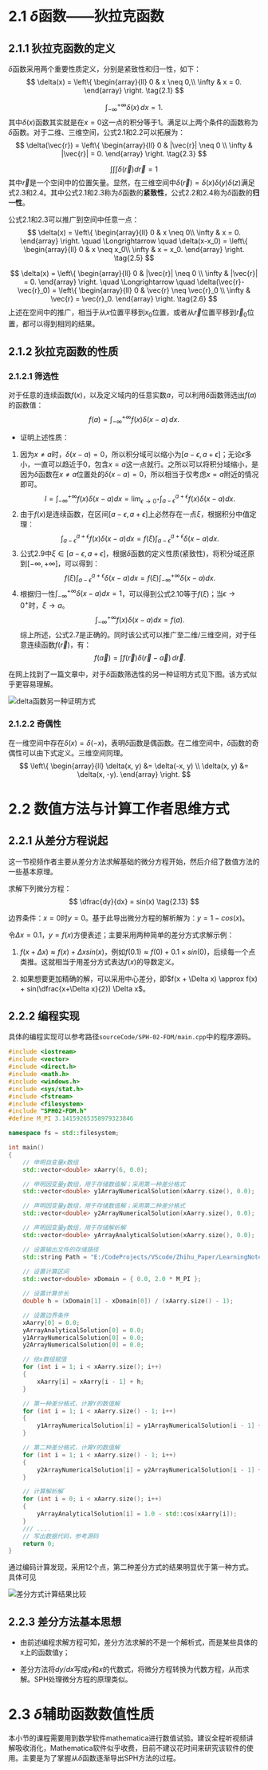 # 2.1 $\delta$函数——狄拉克函数

## 2.1.1 狄拉克函数的定义
$\delta$函数采用两个重要性质定义，分别是紧致性和归一性，如下：
$$
 \delta(x) = 
    \left\{
    \begin{array}{ll}
    0           & x \neq 0,\\
    \infty      & x = 0.
    \end{array}  
    \right.  \tag{2.1} 
$$

$$
\int_{-\infty}^{+\infty} \delta(x) \, dx = 1. \tag{2.2}
$$
其中$\delta(x)$函数其实就是在$x=0$这一点的积分等于1。满足以上两个条件的函数称为$\delta$函数。对于二维、三维空间，公式2.1和2.2可以拓展为：
$$
\delta(\vec{r}) = 
\left\{
    \begin{array}{ll}
    0           & |\vec{r}| \neq 0 \\
    \infty      & |\vec{r}| =  0.
    \end{array}  
    \right. \tag{2.3}
$$

$$
\int\int\int\delta(\vec{r})d\vec{r} = 1 \tag{2.4}
$$
其中$\vec{r}$是一个空间中的位置矢量。显然，在三维空间中$\delta(\vec{r}) = \delta(x)\delta(y)\delta(z)$满足式2.3和2.4。其中公式2.1和2.3称为$\delta$函数的**紧致性**，公式2.2和2.4称为$\delta$函数的**归一性**。

公式2.1和2.3可以推广到空间中任意一点：
$$
 \delta(x) = 
    \left\{
    \begin{array}{ll}
    0           & x \neq 0\\
    \infty      & x = 0.
    \end{array}  
    \right. \quad \Longrightarrow \quad
    \delta(x-x_0) = 
    \left\{
    \begin{array}{ll}
    0           & x \neq x_0\\
    \infty      & x = x_0.
    \end{array}  
    \right. \tag{2.5} 
$$

$$
\delta(x) = 
\left\{
    \begin{array}{ll}
    0           & |\vec{r}| \neq 0 \\
    \infty      & |\vec{r}| =  0.
    \end{array}  
    \right. \quad \Longrightarrow \quad
    \delta(\vec{r}-\vec{r}_0) = 
    \left\{
    \begin{array}{ll}
    0           & \vec{r} \neq \vec{r}_0  \\
    \infty      & \vec{r} = \vec{r}_0.
    \end{array}  
    \right. \tag{2.6}
$$
上述在空间中的推广，相当于从$x$位置平移到$x_0$位置，或者从$\vec{r}$位置平移到$\vec{r}_0$位置，都可以得到相同的结果。

## 2.1.2 狄拉克函数的性质
### 2.1.2.1 筛选性
对于任意的连续函数$f(x)$，以及定义域内的任意实数$a$，可以利用$\delta$函数筛选出$f(a)$的函数值：
$$
f(a) = \int_{-\infty}^{+\infty} f(x) \delta(x-a) \, dx. \tag{2.7}
$$

- 证明上述性质：

1. 因为$x\neq a$时，$\delta(x-a) = 0$，所以积分域可以缩小为$[a-\epsilon, a+\epsilon]$；无论$\epsilon$多小，一直可以趋近于0，包含$x = a$这一点就行。之所以可以将积分域缩小，是因为$\delta$函数在$x \neq a$位置处的$\delta(x-a) = 0$，所以相当于仅考虑$x=a$附近的情况即可。
$$
I =\int_{-\infty}^{+\infty} f(x) \delta(x-a)dx = \lim_{\epsilon \rightarrow 0^+}\int_{a-\epsilon}^{a+\epsilon} f(x)\delta(x-a)dx. \tag{2.8}
$$
1. 由于$f(x)$是连续函数，在区间$[a-\epsilon, a+\epsilon]$上必然存在一点$\xi$，根据积分中值定理：
$$
\int_{a-\epsilon}^{a+\epsilon} f(x)\delta(x-a)dx = f(\xi)\int_{a-\epsilon}^{a+\epsilon} \delta(x-a)dx. \tag{2.9}
$$
1. 公式2.9中$\xi \in [a-\epsilon, a+\epsilon]$，根据$\delta$函数的定义性质(紧致性)，将积分域还原到$[-\infty, +\infty]$，可以得到：
$$
f(\xi)\int_{a-\epsilon}^{a+\epsilon} \delta(x-a)dx = f(\xi)\int_{-\infty}^{+\infty} \delta(x-a)dx. \tag{2.10}
$$
1. 根据归一性$\int_{-\infty}^{+\infty} \delta(x-a)dx = 1$，可以得到公式2.10等于$f(\xi)$；当$\epsilon \rightarrow 0^+$时，$\xi \rightarrow a$。
$$
\int_{-\infty}^{+\infty} f(x) \delta(x-a)dx = f(a). \tag{2.11}
$$
综上所述，公式2.7是正确的。同时该公式可以推广至二维/三维空间，对于任意连续函数$f(\vec{r})$，有：
$$
f(\vec{a}) = \int f(\vec{r}) \delta(\vec{r}-\vec{a}) \, d\vec{r}. \tag{2.12}
$$

在网上找到了一篇文章中，对于$\delta$函数筛选性的另一种证明方式见下图。该方式似乎更容易理解。

![delta函数另一种证明方式](./images/delta函数筛选性的另一种证明方式.png)

### 2.1.2.2 奇偶性

在一维空间中存在$\delta(x) = \delta(-x)$，表明$\delta$函数是偶函数。在二维空间中，$\delta$函数的奇偶性可以由下式定义。三维空间同理。
$$
\left\{
\begin{array}{ll}
\delta(x, y) &= \delta(-x, y) \\
\delta(x, y) &= \delta(x, -y).
\end{array}  
\right.
$$

# 2.2 数值方法与计算工作者思维方式

## 2.2.1 从差分方程说起
这一节视频作者主要从差分方法求解基础的微分方程开始，然后介绍了数值方法的一些基本原理。

求解下列微分方程：
$$
\dfrac{dy}{dx} = sin(x) \tag{2.13}
$$

边界条件：$x= 0$时$y=0$。基于此导出微分方程的解析解为：$y = 1 - cos(x)$。

令$\Delta x = 0.1$，$y = f(x)$方便表述；主要采用两种简单的差分方式求解示例：

1. $f(x + \Delta x) \approx f(x) + \Delta xsin(x)$，例如$f(0.1) \approx f(0) + 0.1 \times sin(0)$，后续每一个点类推。这就相当于用差分方式表达$f(x)$的导数定义。

2. 如果想要更加精确的解，可以采用中心差分，即$f(x + \Delta x) \approx f(x) + sin(\dfrac{x+\Delta x}{2}) \Delta x$。

## 2.2.2 编程实现

具体的编程实现可以参考路径`sourceCode/SPH-02-FDM/main.cpp`中的程序源码。

```cpp
#include <iostream>
#include <vector>
#include <direct.h>
#include <math.h>
#include <windows.h>
#include <sys/stat.h>
#include <fstream>
#include <filesystem>
#include "SPH02-FDM.h"
#define M_PI 3.14159265358979323846

namespace fs = std::filesystem;

int main()
{
    // 申明自变量x数组
    std::vector<double> xAarry(6, 0.0);

    // 申明因变量y数组，用于存储数值解；采用第一种差分格式
    std::vector<double> y1ArrayNumericalSolution(xAarry.size(), 0.0);

    // 声明因变量y数组，用于存储数值解；采用第二种差分格式
    std::vector<double> y2ArrayNumericalSolution(xAarry.size(), 0.0);

    // 声明因变量y数组，用于存储解析解
    std::vector<double> yArrayAnalyticalSolution(xAarry.size(), 0.0);

    // 设置输出文件的存储路径
    std::string Path = "E:/CodeProjects/VScode/Zhihu_Paper/LearningNotes/SPH/sourceCode/build/data";
    
    // 设置计算区间
    std::vector<double> xDomain = { 0.0, 2.0 * M_PI };

    // 设置计算步长
    double h = (xDomain[1] - xDomain[0]) / (xAarry.size() - 1);

    // 设置边界条件
    xAarry[0] = 0.0;
    yArrayAnalyticalSolution[0] = 0.0;
    y1ArrayNumericalSolution[0] = 0.0;
    y2ArrayNumericalSolution[0] = 0.0;

    // 给x数组赋值
    for (int i = 1; i < xAarry.size(); i++)
    {
        xAarry[i] = xAarry[i - 1] + h;
    }

    // 第一种差分格式，计算Y的数值解
    for (int i = 1; i < xAarry.size() - 1; i++)
    {
        y1ArrayNumericalSolution[i] = y1ArrayNumericalSolution[i - 1] + std::sin(xAarry[i - 1]) * h;
    }

    // 第二种差分格式，计算Y的数值解
    for (int i = 1; i < xAarry.size() - 1; i++)
    {
        y2ArrayNumericalSolution[i] = y2ArrayNumericalSolution[i - 1] + std::sin(xAarry[i - 1] + h / 2.0) * h;
    }

    // 计算解析解`
    for (int i = 0; i < xAarry.size(); i++)
    {
        yArrayAnalyticalSolution[i] = 1.0 - std::cos(xAarry[i]);
    }
    /// ....
    // 写出数据代码，参考源码
    return 0;
}
```
通过编码计算发现，采用12个点，第二种差分方式的结果明显优于第一种方式。具体可见

![差分方式计算结果比较](./images/差分方式的计算结果比较.png)

## 2.2.3 差分方法基本思想

- 由前述编程求解方程可知，差分方法求解的不是一个解析式，而是某些具体的x上的函数值y；

- 差分方法将$dy/dx$写成$y$和$x$的代数式，将微分方程转换为代数方程，从而求解。SPH处理微分方程的原理类似。

# 2.3 $\delta$辅助函数数值性质

本小节的课程需要用到数学软件mathematica进行数值试验。建议全程听视频讲解吸收消化，Mathematica软件似乎收费，目前不建议花时间来研究该软件的使用。主要是为了掌握从$\delta$函数逐渐导出SPH方法的过程。